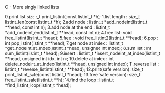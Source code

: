 C - More singly linked lists

0.print list size :_t print_listint(const listint_t *h);
1.list length :  size_t listint_len(const listint_t *h);
2.add node :  listint_t *add_nodeint(listint_t **head, const int n);
3.add  node at the end : listint_t *add_nodeint_end(listint_t **head, const int n);
4.free list:  void free_listint(listint_t *head);
5.free :  void free_listint2(listint_t **head);
6.pop :  int pop_istint(listint_t **head);
7.get node at index : listint_t *get_nodeint_at_index(listint_t *head, unsigned int index);
8.sum list : int sum_listint(listint_t *head);
9.insert : listint_t *insert_nodeint_at_index(listint_t **head, unsigned int idx, int n);
10.delete at index :  int delete_nodeint_at_index(listint_t **head, unsigned int index);
11.reverse list : listint_t *reverse_listint(listint_t **head);
12.print(safe version): size_t print_listint_safe(const listint_t *head);
13.free 'safe version): size_t free_listint_safe(listint_t **h);
14.find the loop : listint_t *find_listint_loop(listint_t *head);
